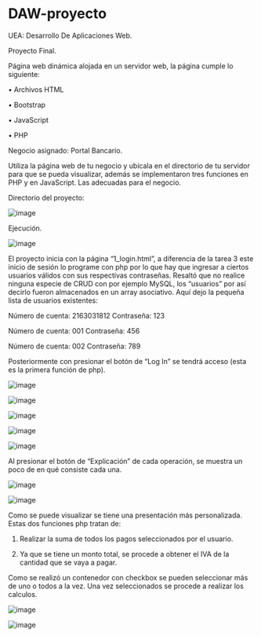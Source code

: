 # DAW-proyecto

UEA: Desarrollo De Aplicaciones Web.

Proyecto Final.

Página web dinámica alojada en un servidor web, la página cumple lo siguiente:

• Archivos HTML

• Bootstrap

• JavaScript

• PHP

Negocio asignado: Portal Bancario.

Utiliza la página web de tu negocio y ubícala en el directorio de tu servidor para que se pueda visualizar, además se implementaron tres funciones en PHP y en JavaScript.
Las adecuadas para el negocio.

Directorio del proyecto:

![image](https://user-images.githubusercontent.com/72325257/171967109-d52a7dd5-ab58-4356-8c3c-49037246423e.png)

Ejecución.

![image](https://user-images.githubusercontent.com/72325257/171967159-d035951a-1368-4c88-a076-7abe3dc50c1b.png)

El proyecto inicia con la página “1_login.html”, a diferencia de la tarea 3 este inicio de 
sesión lo programe con php por lo que hay que ingresar a ciertos usuarios válidos con sus 
respectivas contraseñas. Resaltó que no realice ninguna especie de CRUD con por ejemplo
MySQL, los “usuarios” por así decirlo fueron almacenados en un array asociativo. Aquí 
dejo la pequeña lista de usuarios existentes:

Número de cuenta: 2163031812 Contraseña: 123

Número de cuenta: 001 Contraseña: 456

Número de cuenta: 002 Contraseña: 789

Posteriormente con presionar el botón de “Log In” se tendrá acceso (esta es la primera función de php).

![image](https://user-images.githubusercontent.com/72325257/171967202-816c022b-241d-49ae-a361-b280b00142db.png)

![image](https://user-images.githubusercontent.com/72325257/171967222-4e6bdf52-d745-4653-a419-aef422913bba.png)

![image](https://user-images.githubusercontent.com/72325257/171967255-79c4287c-ac9f-4326-92d0-62bbfca606df.png)

![image](https://user-images.githubusercontent.com/72325257/171967282-899613b5-cc64-45c4-ae57-7e8fa6d23c9a.png)

![image](https://user-images.githubusercontent.com/72325257/171967314-e96f3705-bf07-4f85-b742-f7c598b8de0c.png)


Al presionar el botón de “Explicación” de cada operación, se muestra un poco de en qué consiste cada una.


![image](https://user-images.githubusercontent.com/72325257/171967357-6915f029-f2ff-42db-8c53-d980d095b441.png)

![image](https://user-images.githubusercontent.com/72325257/171967382-a41bf292-6e1c-4909-abb8-568e66008a1b.png)

Como se puede visualizar se tiene una presentación más personalizada.
Estas dos funciones php tratan de:

1. Realizar la suma de todos los pagos seleccionados por el usuario.

2. Ya que se tiene un monto total, se procede a obtener el IVA de la cantidad que se vaya a pagar.

Como se realizó un contenedor con checkbox se pueden seleccionar más de uno o todos a la vez. Una vez seleccionados se procede a realizar los calculos.

![image](https://user-images.githubusercontent.com/72325257/171967429-7194f5f4-c9c6-4d6e-8d14-1606f5392f1a.png)

![image](https://user-images.githubusercontent.com/72325257/171967446-013100c9-ab0c-4c13-aecc-059a5e6a86fa.png)
